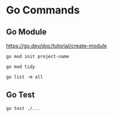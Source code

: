 # Go Commands

## Go Module

https://go.dev/doc/tutorial/create-module
```shell
go mod init project-name
```

```shell
go mod tidy
```

```shell
go list -m all
```

## Go Test
```shell
go test ./...
```
